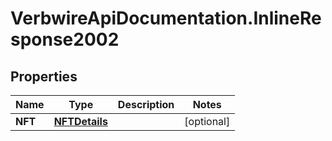 # VerbwireApiDocumentation.InlineResponse2002

## Properties
Name | Type | Description | Notes
------------ | ------------- | ------------- | -------------
**NFT** | [**NFTDetails**](NFTDetails.md) |  | [optional] 
